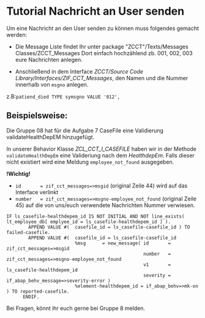 # Tutorial Nachricht an User senden

Um eine Nachricht an den User senden zu können muss folgendes gemacht werden:
- Die Message Liste findet Ihr unter package "ZCCT"/Texts/Messages Classes/ZCCT_Messages
Dort einfach hochzählend zb. 001, 002, 003 eure Nachrichten anlegen.

- Anschließend in dem Interface _ZCCT/Source Code Library/Interfaces/ZIF_CCT_Messages_, den Namen und die Nummer innerhalb von `msgno` anlegen.

z.B:`patiend_died TYPE symsgno VALUE '012',`

## Beispielsweise:
Die Gruppe 08 hat für die Aufgabe 7 CaseFile eine Validierung validateHealthDepEM hinzugefügt.

In unserer Behavior Klasse _ZCL_CCT_I_CASEFILE_ haben wir in der Methode `validateHealthDepEm` eine Valideriung nach dem _HealthdepEm_. 
Falls dieser nicht existiert wird eine Meldung `employee_not_found` ausgegeben.

**!Wichtig!**
- `id       = zif_cct_messages=>msgid` (original Zeile 44) wird auf das Interface verlinkt 
- `number   = zif_cct_messages=>msgno-employee_not_found` (original Zeile 45) auf die von uns/euch verwendete Nachrichten Nummer verwiesen.
```
IF ls_casefile-healthdepem_id IS NOT INITIAL AND NOT line_exists( lt_employee_db[ emplyee_id = ls_casefile-healthdepem_id ] ).
        APPEND VALUE #(  casefile_id = ls_casefile-casefile_id ) TO failed-casefile.
        APPEND VALUE #(  casefile_id = ls_casefile-casefile_id
                         %msg      = new_message( id       = zif_cct_messages=>msgid
                                                  number   = zif_cct_messages=>msgno-employee_not_found
                                                  v1       = ls_casefile-healthdepem_id
                                                  severity = if_abap_behv_message=>severity-error )
                         %element-healthdepem_id = if_abap_behv=>mk-on ) TO reported-casefile.
      ENDIF.
```


Bei Fragen, könnt ihr euch gerne bei Gruppe 8 melden. 
